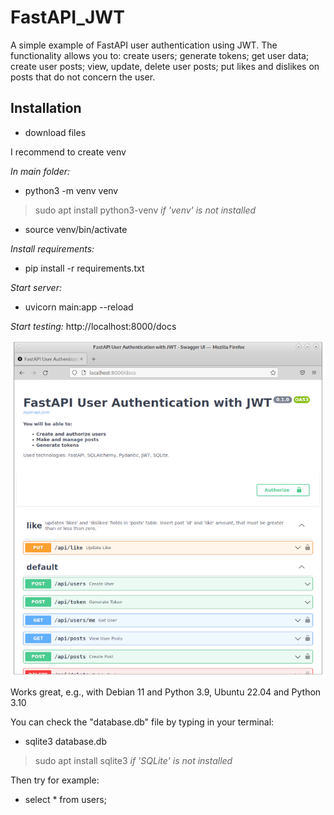 # FastAPI_JWT
A simple example of FastAPI user authentication using JWT. The functionality allows you to: create users; generate tokens; get user data; create user posts; view, update, delete user posts; put likes and dislikes on posts that do not concern the user.

## Installation
- download files 

I recommend to create venv

*In main folder:*
- python3 -m venv venv
> sudo apt install python3-venv *if 'venv' is not installed*
- source venv/bin/activate

*Install requirements:*
- pip install -r requirements.txt

*Start server:*
- uvicorn main:app --reload

*Start testing:*
http://localhost:8000/docs

![alt text](https://github.com/evgrmn/FastAPI_JWT/blob/main/pic.png?raw=true)

Works great, e.g., with Debian 11 and Python 3.9, Ubuntu 22.04 and Python 3.10

You can check the "database.db" file by typing in your terminal:

- sqlite3 database.db
> sudo apt install sqlite3 *if 'SQLite' is not installed*

Then try for example:

- select * from users;



